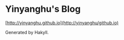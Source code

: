 Yinyanghu's Blog
===

[http://yinyanghu.github.io](http://yinyanghu/github.io)

Generated by Hakyll.
